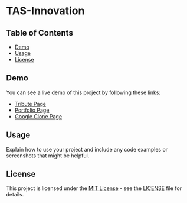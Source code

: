 # TAS-Innovation

## Table of Contents

- [Demo](#demo)
- [Usage](#usage)
- [License](#license)

## Demo

You can see a live demo of this project by following these links:

- [Tribute Page](https://vijaythedev.github.io/TAS-Innovation/Tribute%20Page/index.html)
- [Portfolio Page](https://vijaythedev.github.io/TAS-Innovation/portfolio/index.html)
- [Google Clone Page](https://vijaythedev.github.io/TAS-Innovation/Google%20Clone/index.html)

## Usage

Explain how to use your project and include any code examples or screenshots that might be helpful.

## License

This project is licensed under the [MIT License](https://github.com/VijayTheDev/TAS-Innovation/blob/main/LICENSE) - see the [LICENSE](LICENSE) file for details.
